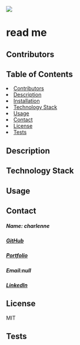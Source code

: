
<img src="https://avatars1.githubusercontent.com/u/59755481?v=4">
<h1>read me</h1> 
<h2 id="contributors"> Contributors </h2>
<p></p> 
<h2> Table of Contents </h2>
<li><a href="#contributors">Contributors</a></li>   
<li><a href="#description">Description</a></li>  
<li><a href="#installation">Installation</a></li> 
<li><a href="#tech">Technology Stack</a></li> 
<li><a href="#usage">Usage</a></li> 
<li><a href="#contact">Contact</a></li> 
<li><a href="#license">License</a></li> 
<li><a href="#tests">Tests</a></li> 
<h2 id="description"> Description </h2>
<p></p>   
<h2 id="installation> Installation </h2>
<p></p>          
<h2 id="tech"> Technology Stack </h2>          
<p></p>          
<h2 id="usage"> Usage </h2>
<p></p>   
<h2 id="contact"> Contact </h2>         
<h5> Name: charlenne </h5>       
<h5><a href= "https://github.com/chaalexander">GitHub</a></h5>    
<h5><a href= "">Portfolio</a></h5>  
<h5>Email:null</h5>       
<h5><a href= "https://www.linkedin.com/in/">LinkedIn</a></h5>    
<h2 id="license"> License</h2>
<p>MIT</p>        
<h2 id="tests">Tests</h2>
<p></p>